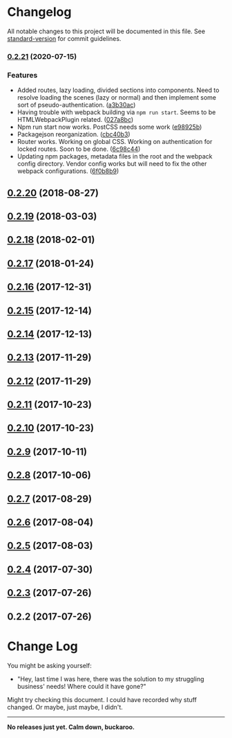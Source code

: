 # Changelog

All notable changes to this project will be documented in this file. See [standard-version](https://github.com/conventional-changelog/standard-version) for commit guidelines.

### [0.2.21](https://github.com/jmahc/that-react-app-you-want/compare/v0.2.20...v0.2.21) (2020-07-15)


### Features

* Added routes, lazy loading, divided sections into components. Need to resolve loading the scenes (lazy or normal) and then implement some sort of pseudo-authentication. ([a3b30ac](https://github.com/jmahc/that-react-app-you-want/commit/a3b30acd34f9964c02683e5f22c6db116cb91ee3))
* Having trouble with webpack building via `npm run start`.  Seems to be HTMLWebpackPlugin related. ([027a8bc](https://github.com/jmahc/that-react-app-you-want/commit/027a8bcd0344d2c0828c1987bc5f6c44ce6e7ad0))
* Npm run start now works. PostCSS needs some work ([e98925b](https://github.com/jmahc/that-react-app-you-want/commit/e98925bfaa4823b4f101770b45144750fad2cb29))
* Packagejson reorganization. ([cbc40b3](https://github.com/jmahc/that-react-app-you-want/commit/cbc40b37df516a0f68237ab90b90d285d61613a5))
* Router works.  Working on global CSS. Working on authentication for locked routes.  Soon to be done. ([6c98c44](https://github.com/jmahc/that-react-app-you-want/commit/6c98c443cb02ce3b280ef0292e806ad8f9b25b4f))
* Updating npm packages, metadata files in the root and the webpack config directory.  Vendor config works but will need to fix the other webpack configurations. ([6f0b8b9](https://github.com/jmahc/that-react-app-you-want/commit/6f0b8b9ab33aff5a0044427db1d288c7fff51604))

<a name="0.2.20"></a>
## [0.2.20](https://github.com/jmahc/that-react-app-you-want/compare/v0.2.19...v0.2.20) (2018-08-27)



<a name="0.2.19"></a>
## [0.2.19](https://github.com/jmahc/that-react-app-you-want/compare/v0.2.18...v0.2.19) (2018-03-03)



<a name="0.2.18"></a>
## [0.2.18](https://github.com/jmahc/that-react-app-you-want/compare/v0.2.17...v0.2.18) (2018-02-01)



<a name="0.2.17"></a>
## [0.2.17](https://github.com/jmahc/that-react-app-you-want/compare/v0.2.16...v0.2.17) (2018-01-24)



<a name="0.2.16"></a>
## [0.2.16](https://github.com/jmahc/that-react-app-you-want/compare/v0.2.15...v0.2.16) (2017-12-31)



<a name="0.2.15"></a>
## [0.2.15](https://github.com/jmahc/that-react-app-you-want/compare/v0.2.14...v0.2.15) (2017-12-14)



<a name="0.2.14"></a>
## [0.2.14](https://github.com/jmahc/that-react-app-you-want/compare/v0.2.13...v0.2.14) (2017-12-13)



<a name="0.2.13"></a>
## [0.2.13](https://github.com/jmahc/that-react-app-you-want/compare/v0.2.12...v0.2.13) (2017-11-29)



<a name="0.2.12"></a>
## [0.2.12](https://github.com/jmahc/that-react-app-you-want/compare/v0.2.11...v0.2.12) (2017-11-29)



<a name="0.2.11"></a>
## [0.2.11](https://github.com/jmahc/that-react-app-you-want/compare/v0.2.10...v0.2.11) (2017-10-23)



<a name="0.2.10"></a>
## [0.2.10](https://github.com/jmahc/that-react-app-you-want/compare/v0.2.9...v0.2.10) (2017-10-23)



<a name="0.2.9"></a>
## [0.2.9](https://github.com/jmahc/that-react-app-you-want/compare/v0.2.8...v0.2.9) (2017-10-11)



<a name="0.2.8"></a>
## [0.2.8](https://github.com/jmahc/that-react-app-you-want/compare/v0.2.7...v0.2.8) (2017-10-06)



<a name="0.2.7"></a>
## [0.2.7](https://github.com/jmahc/that-react-app-you-want/compare/v0.2.6...v0.2.7) (2017-08-29)



<a name="0.2.6"></a>
## [0.2.6](https://github.com/jmahc/that-react-app-you-want/compare/v0.2.5...v0.2.6) (2017-08-04)



<a name="0.2.5"></a>
## [0.2.5](https://github.com/jmahc/that-react-app-you-want/compare/v0.2.4...v0.2.5) (2017-08-03)



<a name="0.2.4"></a>
## [0.2.4](https://github.com/jmahc/that-react-app-you-want/compare/v0.2.3...v0.2.4) (2017-07-30)



<a name="0.2.3"></a>
## [0.2.3](https://github.com/jmahc/that-react-app-you-want/compare/v0.2.2...v0.2.3) (2017-07-26)



<a name="0.2.2"></a>
## 0.2.2 (2017-07-26)



# Change Log
You might be asking yourself:

- "Hey, last time I was here, there was the solution to my struggling business' needs!  Where could it have gone?"

Might try checking this document.  I could have recorded why stuff changed.  Or maybe, just maybe, I didn't.

---

**No releases just yet. Calm down, buckaroo.**
